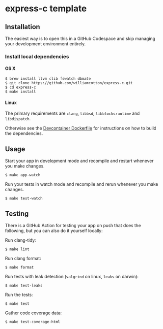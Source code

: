 # express-c template

## Installation

The easiest way is to open this in a GitHub Codespace and skip managing your development environment entirely.

### Install local dependencies

#### OS X

```
$ brew install llvm clib fswatch dbmate
$ git clone https://github.com/williamcotton/express-c.git
$ cd express-c
$ make install
```

#### Linux

The primary requirements are `clang`, `libbsd`, `libblocksruntime` and `libdispatch`.

Otherwise see the [Devcontainer Dockerfile](https://github.com/williamcotton/express-c-template/blob/master/.decvcontainer/Dockerfile) for instructions on how to build the dependencies.

## Usage

Start your app in development mode and recompile and restart whenever you make changes.

```
$ make app-watch
```

Run your tests in watch mode and recompile and rerun whenever you make changes.

```
$ make test-watch
```

## Testing

There is a GitHub Action for testing your app on push that does the following, but you can also do it yourself locally:

Run clang-tidy:

```
$ make lint
```

Run clang format:

```
$ make format
```

Run tests with leak detection (`valgrind` on linux, `leaks` on darwin):
```
$ make test-leaks
```

Run the tests:
```
$ make test
```

Gather code coverage data:
```
$ make test-coverage-html
```
